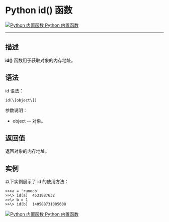 Python id() 函数
==============

 [![Python 内置函数](../images/up.gif) Python 内置函数](python-built-in-functions.html)

* * *

描述
--

**id()** 函数用于获取对象的内存地址。

语法
--

id 语法：
```
id(\[object\])
```
参数说明：

*   object -- 对象。

返回值
---

返回对象的内存地址。

实例
--

以下实例展示了 id 的使用方法：
```
>>>a = 'runoob'
>>\> id(a)  4531887632
>>\> b = 1 
>>\> id(b)  140588731085608
```
 [![Python 内置函数](../images/up.gif) Python 内置函数](python-built-in-functions.html)